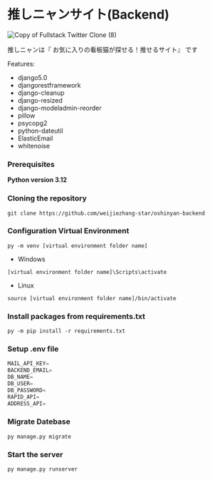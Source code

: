 # 推しニャンサイト(Backend)

![Copy of Fullstack Twitter Clone (8)](https://oshinyan.love/ogp.webp)

推しニャンは『 お気に入りの看板猫が探せる！推せるサイト』 です

Features:

- django5.0
- djangorestframework
- django-cleanup
- django-resized
- django-modeladmin-reorder
- pillow
- psycopg2
- python-dateutil
- ElasticEmail
- whitenoise

### Prerequisites

**Python version 3.12**

### Cloning the repository

```shell
git clone https://github.com/weijiezhang-star/oshinyan-backend
```

### Configuration Virtual Environment

```shell
py -m venv [virtual environment folder name]
```

- Windows

```shell
[virtual environment folder name]\Scripts\activate
```

- Linux

```shell
source [virtual environment folder name]/bin/activate
```

### Install packages from requirements.txt

```shell
py -m pip install -r requirements.txt
```

### Setup .env file

```js
MAIL_API_KEY=
BACKEND_EMAIL=
DB_NAME=
DB_USER=
DB_PASSWORD=
RAPID_API=
ADDRESS_API=
```

### Migrate Datebase

```shell
py manage.py migrate
```

### Start the server

```shell
py manage.py runserver
```
